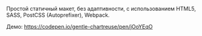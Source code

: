Простой статичный макет, без адаптивности, с использованием HTML5, SASS, PostCSS (Autoprefixer), Webpack.

Демо: https://codepen.io/gentle-chartreuse/pen/jOoYEqO
